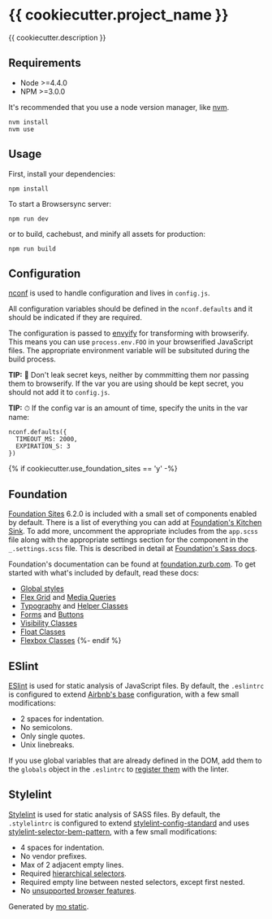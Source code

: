 # {{ cookiecutter.project_name }}

{{ cookiecutter.description }}


## Requirements

* Node >=4.4.0
* NPM >=3.0.0

It's recommended that you use a node version manager, like [nvm](https://github.com/creationix/nvm).

```
nvm install
nvm use
```


## Usage

First, install your dependencies:

```
npm install
```

To start a Browsersync server:

```
npm run dev
```

or to build, cachebust, and minify all assets for production:

```
npm run build
```

## Configuration

[nconf](https://github.com/indexzero/nconf) is used to handle configuration and lives in `config.js`.

All configuration variables should be defined in the `nconf.defaults` and it should be indicated if they are required.

The configuration is passed to [envyify](https://github.com/hughsk/envify) for transforming with browserify. This
means you can use `process.env.FOO` in your browserified JavaScript files. The appropriate environment variable
will be subsituted during the build process.

__TIP:__ 🔐 Don't leak secret keys, neither by commmitting them nor passing them to browserify. If the var you are
using should be kept secret, you should not add it to `config.js`.


__TIP:__ ⏱ If the config var is an amount of time, specify the units in the var name:

```
nconf.defaults({
  TIMEOUT_MS: 2000,
  EXPIRATION_S: 3
})
```

{% if cookiecutter.use_foundation_sites == 'y' -%}
## Foundation

[Foundation Sites](http://foundation.zurb.com/sites.html) 6.2.0 is included with a small set of components enabled by
default. There is a list of everything you can add at [Foundation's Kitchen Sink](http://foundation.zurb.com/sites/docs/kitchen-sink.html).
To add more, uncomment the appropriate includes from the `app.scss` file along
with the appropriate settings section for the component in the `_.settings.scss`
file. This is described in detail at [Foundation's Sass docs](http://foundation.zurb.com/sites/docs/sass.html#adjusting-css-output).

Foundation's documentation can be found at [foundation.zurb.com](http://foundation.zurb.com/sites/docs/).
To get started with what's included by default, read these docs:

* [Global styles](http://foundation.zurb.com/sites/docs/global.html)
* [Flex Grid](http://foundation.zurb.com/sites/docs/flex-grid.html) and [Media Queries](http://foundation.zurb.com/sites/docs/media-queries.html)
* [Typography](http://foundation.zurb.com/sites/docs/typography-base.html) and [Helper Classes](http://foundation.zurb.com/sites/docs/typography-helpers.html)
* [Forms](http://foundation.zurb.com/sites/docs/forms.html) and [Buttons](http://foundation.zurb.com/sites/docs/button.html)
* [Visibility Classes](http://foundation.zurb.com/sites/docs/visibility.html)
* [Float Classes](http://foundation.zurb.com/sites/docs/float-classes.html)
* [Flexbox Classes](http://foundation.zurb.com/sites/docs/flexbox.html)
{%- endif %}

## ESlint

[ESlint](http://eslint.org/) is used for static analysis of JavaScript files. By default,
the `.eslintrc` is configured to extend [Airbnb's base](https://github.com/airbnb/javascript/tree/master/packages/eslint-config-airbnb#eslint-config-airbnbbase) configuration,
with a few small modifications:

* 2 spaces for indentation.
* No semicolons.
* Only single quotes.
* Unix linebreaks.

If you use global variables that are already defined in the DOM, add them to the `globals` object
in the `.eslintrc` to [register them](http://eslint.org/docs/user-guide/configuring#specifying-globals) with the linter.

## Stylelint

[Stylelint](https://github.com/stylelint/stylelint) is used for static analysis of SASS files. By default,
the `.stylelintrc` is configured to extend [stylelint-config-standard](https://github.com/stylelint/stylelint-config-standard)
and uses [stylelint-selector-bem-pattern](https://github.com/davidtheclark/stylelint-selector-bem-pattern),
with a few small modifications:

* 4 spaces for indentation.
* No vendor prefixes.
* Max of 2 adjacent empty lines.
* Required [hierarchical selectors](http://stylelint.io/user-guide/rules/indentation/#hierarchicalselectors-truefalse).
* Required empty line between nested selectors, except first nested.
* No [unsupported browser features](http://stylelint.io/user-guide/rules/no-unsupported-browser-features/).

Generated by [mo static](https://github.com/istrategylabs/mo-static).
